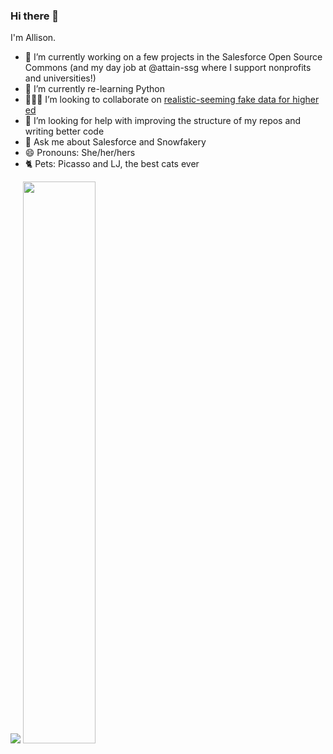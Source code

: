 ### Hi there 👋

I'm Allison.
- 🔭 I’m currently working on a few projects in the Salesforce Open Source Commons (and my day job at @attain-ssg where I support nonprofits and universities!)
- 🌱 I’m currently re-learning Python
- 🧑‍🤝‍🧑 I’m looking to collaborate on [realistic-seeming fake data for higher ed](https://github.com/SFDO-Community-Sprints/Snowfakery-Edu)
- 🤔 I’m looking for help with improving the structure of my repos and writing better code
- 💬 Ask me about Salesforce and Snowfakery
- 😄 Pronouns: She/her/hers
- 🐈 Pets: Picasso and LJ, the best cats ever

<img src="https://github-readme-stats.vercel.app/api?username=allisonletts&show_icons=true&title_color=000&icon_color=333&text_color=111&bg_color=fff">
<img src="https://github-readme-streak-stats.herokuapp.com/?user=kritika-pattalam&theme=dark" width="48%" >

